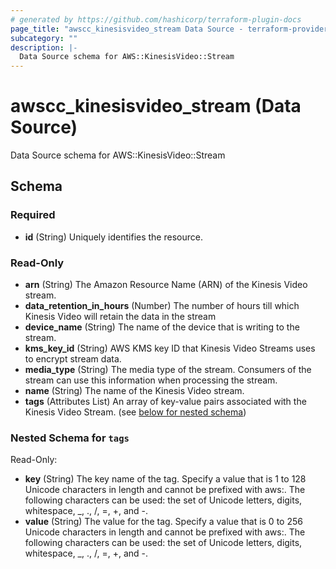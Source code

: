 ```yaml
---
# generated by https://github.com/hashicorp/terraform-plugin-docs
page_title: "awscc_kinesisvideo_stream Data Source - terraform-provider-awscc"
subcategory: ""
description: |-
  Data Source schema for AWS::KinesisVideo::Stream
---
```


# awscc_kinesisvideo_stream (Data Source)

Data Source schema for AWS::KinesisVideo::Stream



<!-- schema generated by tfplugindocs -->
## Schema

### Required

- **id** (String) Uniquely identifies the resource.

### Read-Only

- **arn** (String) The Amazon Resource Name (ARN) of the Kinesis Video stream.
- **data_retention_in_hours** (Number) The number of hours till which Kinesis Video will retain the data in the stream
- **device_name** (String) The name of the device that is writing to the stream.
- **kms_key_id** (String) AWS KMS key ID that Kinesis Video Streams uses to encrypt stream data.
- **media_type** (String) The media type of the stream. Consumers of the stream can use this information when processing the stream.
- **name** (String) The name of the Kinesis Video stream.
- **tags** (Attributes List) An array of key-value pairs associated with the Kinesis Video Stream. (see [below for nested schema](#nestedatt--tags))

<a id="nestedatt--tags"></a>
### Nested Schema for `tags`

Read-Only:

- **key** (String) The key name of the tag. Specify a value that is 1 to 128 Unicode characters in length and cannot be prefixed with aws:. The following characters can be used: the set of Unicode letters, digits, whitespace, _, ., /, =, +, and -.
- **value** (String) The value for the tag. Specify a value that is 0 to 256 Unicode characters in length and cannot be prefixed with aws:. The following characters can be used: the set of Unicode letters, digits, whitespace, _, ., /, =, +, and -.


